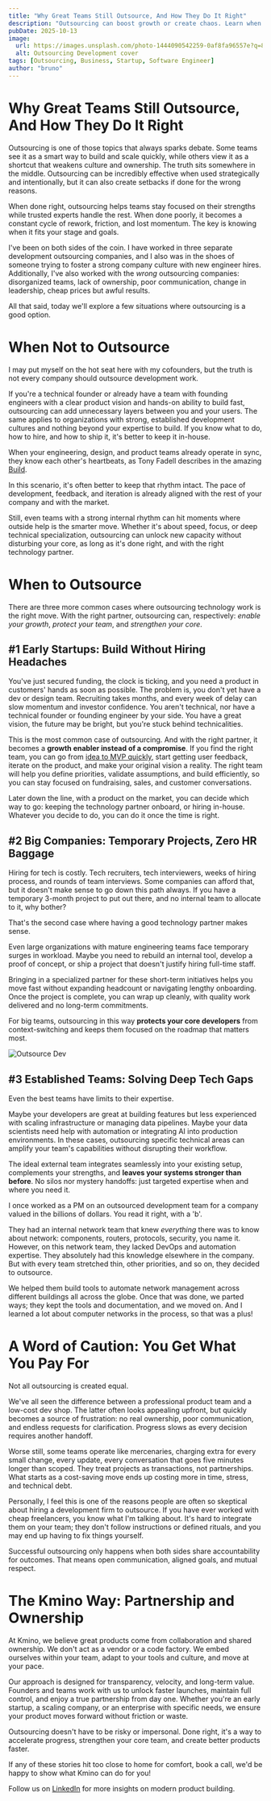 ```yaml
---
title: "Why Great Teams Still Outsource, And How They Do It Right"
description: "Outsourcing can boost growth or create chaos. Learn when to outsource, when to build in-house, and how to do it right for lasting results."
pubDate: 2025-10-13
image:
  url: https://images.unsplash.com/photo-1444090542259-0af8fa96557e?q=80&w=1740&auto=format&fit=crop&ixlib=rb-4.1.0&ixid=M3wxMjA3fDB8MHxwaG90by1wYWdlfHx8fGVufDB8fHx8fA%3D%3D
  alt: Outsourcing Development cover
tags: [Outsourcing, Business, Startup, Software Engineer]
author: "bruno"
---
```


# Why Great Teams Still Outsource, And How They Do It Right

Outsourcing is one of those topics that always sparks debate. Some teams see it as a smart way to build and scale quickly, while others view it as a shortcut that weakens culture and ownership. The truth sits somewhere in the middle. Outsourcing can be incredibly effective when used strategically and intentionally, but it can also create setbacks if done for the wrong reasons.

When done right, outsourcing helps teams stay focused on their strengths while trusted experts handle the rest. When done poorly, it becomes a constant cycle of rework, friction, and lost momentum. The key is knowing when it fits your stage and goals.

I've been on both sides of the coin. I have worked in three separate development outsourcing companies, and I also was in the shoes of someone trying to foster a strong company culture with new engineer hires. Additionally, I've also worked with the *wrong* outsourcing companies: disorganized teams, lack of ownership, poor communication, change in leadership, cheap prices but awful results. 

All that said, today we'll explore a few situations where outsourcing is a good option.

# When Not to Outsource

I may put myself on the hot seat here with my cofounders, but the truth is not every company should outsource development work.

If you're a technical founder or already have a team with founding engineers with a clear product vision and hands-on ability to build fast, outsourcing can add unnecessary layers between you and your users. The same applies to organizations with strong, established development cultures and nothing beyond your expertise to build. If you know what to do, how to hire, and how to ship it, it's better to keep it in-house.

When your engineering, design, and product teams already operate in sync, they know each other's heartbeats, as Tony Fadell describes in the amazing [Build](https://a.co/d/emSQXUL). 

In this scenario, it's often better to keep that rhythm intact. The pace of development, feedback, and iteration is already aligned with the rest of your company and with the market.

Still, even teams with a strong internal rhythm can hit moments where outside help is the smarter move. Whether it's about speed, focus, or deep technical specialization, outsourcing can unlock new capacity without disturbing your core, as long as it's done right, and with the right technology partner.

# When to Outsource

There are three more common cases where outsourcing technology work is the right move. With the right partner, outsourcing can, respectively: *enable your growth*, *protect your team*, and *strengthen your core*.

## #1 Early Startups: Build Without Hiring Headaches

You've just secured funding, the clock is ticking, and you need a product in customers' hands as soon as possible. The problem is, you don't yet have a dev or design team. Recruiting takes months, and every week of delay can slow momentum and investor confidence. You aren't technical, nor have a technical founder or founding engineer by your side. You have a great vision, the future may be bright, but you're stuck behind technicalities.

This is the most common case of outsourcing. And with the right partner, it becomes a **growth enabler instead of a compromise**. If you find the right team, you can go from [idea to MVP quickly](https://www.kmino.io/blog/from-idea-to-mvp), start getting user feedback, iterate on the product, and make your original vision a reality. The right team will help you define priorities, validate assumptions, and build efficiently, so you can stay focused on fundraising, sales, and customer conversations.

Later down the line, with a product on the market, you can decide which way to go: keeping the technology partner onboard, or hiring in-house. Whatever you decide to do, you can do it once the time is right.

## #2 Big Companies: Temporary Projects, Zero HR Baggage

Hiring for tech is costly. Tech recruiters, tech interviewers, weeks of hiring process, and rounds of team interviews. Some companies can afford that, but it doesn't make sense to go down this path always. If you have a temporary 3-month project to put out there, and no internal team to allocate to it, why bother?

That's the second case where having a good technology partner makes sense.

Even large organizations with mature engineering teams face temporary surges in workload. Maybe you need to rebuild an internal tool, develop a proof of concept, or ship a project that doesn't justify hiring full-time staff.

Bringing in a specialized partner for these short-term initiatives helps you move fast without expanding headcount or navigating lengthy onboarding. Once the project is complete, you can wrap up cleanly, with quality work delivered and no long-term commitments.

For big teams, outsourcing in this way **protects your core developers** from context-switching and keeps them focused on the roadmap that matters most.

![Outsource Dev](https://images.unsplash.com/photo-1582810822512-cd067820a128?q=80&w=1907&auto=format&fit=crop&ixlib=rb-4.1.0&ixid=M3wxMjA3fDB8MHxwaG90by1wYWdlfHx8fGVufDB8fHx8fA%3D%3D "Big Companies Outsource")

## #3 Established Teams: Solving Deep Tech Gaps

Even the best teams have limits to their expertise.

Maybe your developers are great at building features but less experienced with scaling infrastructure or managing data pipelines. Maybe your data scientists need help with automation or integrating AI into production environments. In these cases, outsourcing specific technical areas can amplify your team's capabilities without disrupting their workflow.

The ideal external team integrates seamlessly into your existing setup, complements your strengths, and **leaves your systems stronger than before**. No silos nor mystery handoffs: just targeted expertise when and where you need it.

I once worked as a PM on an outsourced development team for a company valued in the billions of dollars. You read it right, with a 'b'. 

They had an internal network team that knew *everything* there was to know about network: components, routers, protocols, security, you name it. However, on this network team, they lacked DevOps and automation expertise. They absolutely had this knowledge elsewhere in the company. But with every team stretched thin, other priorities, and so on, they decided to outsource.

We helped them build tools to automate network management across different buildings all across the globe. Once that was done, we parted ways; they kept the tools and documentation, and we moved on. And I learned a lot about computer networks in the process, so that was a plus!

# A Word of Caution: You Get What You Pay For

Not all outsourcing is created equal.

We've all seen the difference between a professional product team and a low-cost dev shop. The latter often looks appealing upfront, but quickly becomes a source of frustration: no real ownership, poor communication, and endless requests for clarification. Progress slows as every decision requires another handoff.

Worse still, some teams operate like mercenaries, charging extra for every small change, every update, every conversation that goes five minutes longer than scoped. They treat projects as transactions, not partnerships. What starts as a cost-saving move ends up costing more in time, stress, and technical debt.

Personally, I feel this is one of the reasons people are often so skeptical about hiring a development firm to outsource. If you have ever worked with cheap freelancers, you know what I'm talking about. It's hard to integrate them on your team; they don't follow instructions or defined rituals, and you may end up having to fix things yourself.

Successful outsourcing only happens when both sides share accountability for outcomes. That means open communication, aligned goals, and mutual respect.

# The Kmino Way: Partnership and Ownership

At Kmino, we believe great products come from collaboration and shared ownership. We don't act as a vendor or a code factory. We embed ourselves within your team, adapt to your tools and culture, and move at your pace.

Our approach is designed for transparency, velocity, and long-term value. Founders and teams work with us to unlock faster launches, maintain full control, and enjoy a true partnership from day one. Whether you're an early startup, a scaling company, or an enterprise with specific needs, we ensure your product moves forward without friction or waste.

Outsourcing doesn't have to be risky or impersonal. Done right, it's a way to accelerate progress, strengthen your core team, and create better products faster.

If any of these stories hit too close to home for comfort, book a call, we'd be happy to show what Kmino can do for you!

Follow us on [LinkedIn](https://www.linkedin.com/company/kminotech/) for more insights on modern product building.